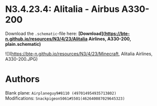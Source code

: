 # N3.4.23.4: Alitalia - Airbus A330-200

Download the `.schematic`-file here: **[Download](https://bte-n.github.io/resources/N3/4/23/Alitalia Airlines, A330-200, plain.schematic)**

![](https://bte-n.github.io/resources/N3/4/23/Minecraft, Alitalia Airlines, A330-200.JPG) 

# Authors

Blank plane: `Airplaneguy9#8110 (497014954935713802)`    
Modifications: `Snackpigeon5061#5501(462640087029645323)`
 
